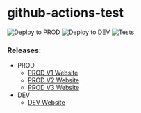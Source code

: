 # github-actions-test

![Deploy to PROD](https://github.com/lehnert-andre/github-actions-test/workflows/Deploy%20to%20PROD/badge.svg?branch=main) 
![Deploy to DEV](https://github.com/lehnert-andre/github-actions-test/workflows/Deploy%20to%20DEV/badge.svg?branch=main)
![Tests](https://github.com/lehnert-andre/github-actions-test/workflows/Test%20DEV/badge.svg?branch=main)

### Releases:
- PROD
  - [PROD V1 Website](https://lehnert-andre.github.io/github-actions-test/v1/)
  - [PROD V2 Website](https://lehnert-andre.github.io/github-actions-test/v2/)
  - [PROD V3 Website](https://lehnert-andre.github.io/github-actions-test/v3/)
- DEV
  - [DEV Website](https://lehnert-andre.github.io/github-actions-test/dev/)
